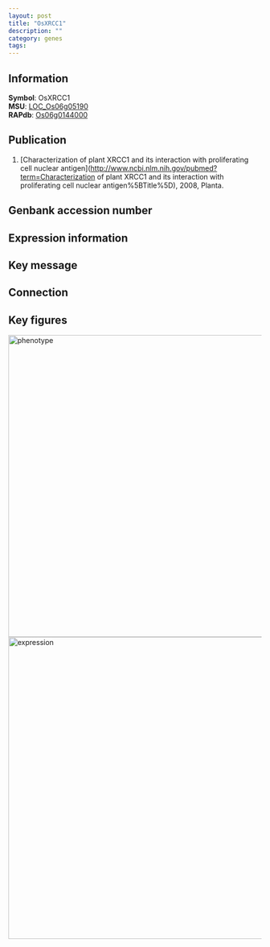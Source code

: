```yaml
---
layout: post
title: "OsXRCC1"
description: ""
category: genes
tags: 
---
```


## Information
__Symbol__: OsXRCC1  
__MSU__: [LOC_Os06g05190](http://rice.plantbiology.msu.edu/cgi-bin/ORF_infopage.cgi?orf=LOC_Os06g05190)  
__RAPdb__: [Os06g0144000](http://rapdb.dna.affrc.go.jp/viewer/gbrowse_details/irgsp1?name=Os06g0144000)  

## Publication
1. [Characterization of plant XRCC1 and its interaction with proliferating cell nuclear antigen](http://www.ncbi.nlm.nih.gov/pubmed?term=Characterization of plant XRCC1 and its interaction with proliferating cell nuclear antigen%5BTitle%5D), 2008, Planta.

## Genbank accession number

## Expression information

## Key message

## Connection

## Key figures
<img src="http://ricencode.github.io/images/OsXRCC1.pheno.png" alt="phenotype"  style="width: 600px;"/>

<img src="http://ricencode.github.io/images/OsXRCC1.exp.png" alt="expression"  style="width: 600px;"/>


